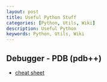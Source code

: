 ```yaml
---
layout: post
title: Useful Python Stuff
categories: [Python, Utils, Wiki]
description: Useful Python
keywords: Python, Utils, Wiki
---
```


## Debugger - PDB (pdb++)

- [cheat sheet](https://kapeli.com/cheat_sheets/Python_Debugger.docset/Contents/Resources/Documents/index)

